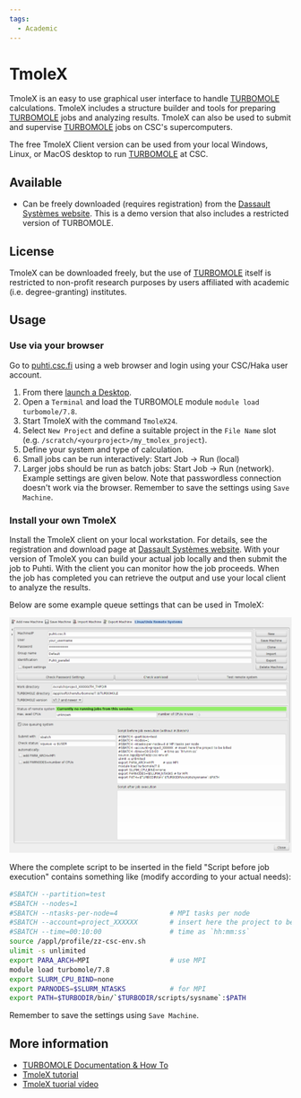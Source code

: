 ```yaml
---
tags:
  - Academic
---
```


# TmoleX

TmoleX is an easy to use graphical user interface to handle
[TURBOMOLE](turbomole.md) calculations. TmoleX includes a structure builder
and tools for preparing [TURBOMOLE](turbomole.md) jobs and analyzing results.
TmoleX can also be used to submit and supervise [TURBOMOLE](turbomole.md) jobs
on CSC's supercomputers.
  
The free TmoleX Client version can be used from your local Windows, Linux, or
MacOS desktop to run [TURBOMOLE](turbomole.md) at CSC.

## Available

- Can be freely downloaded (requires registration) from the
  [Dassault Systèmes website](https://discover.3ds.com/free-download-biovia-turbomole-demo-version).
  This is a demo version that also includes a restricted version of TURBOMOLE.

## License

TmoleX can be downloaded freely, but the use of [TURBOMOLE](turbomole.md)
itself is restricted to non-profit research purposes by users affiliated with
academic (i.e. degree-granting) institutes.

## Usage

### Use via your browser

Go to [puhti.csc.fi](https://puhti.csc.fi/) using a web browser and login using
your CSC/Haka user account.

1. From there [launch a Desktop](../computing/webinterface/desktop.md#launching). 
2. Open a `Terminal` and load the TURBOMOLE module `module load turbomole/7.8`.
3. Start TmoleX with the command `TmoleX24`.
4. Select `New Project` and define a suitable project in the `File Name` slot
   (e.g. `/scratch/<yourproject>/my_tmolex_project`).
5. Define your system and type of calculation. 
6. Small jobs can be run interactively: Start Job -> Run (local)
7. Larger jobs should be run as batch jobs: Start Job -> Run (network). Example
   settings are given below. Note that passwordless connection doesn't work via
   the browser. Remember to save the settings using `Save Machine`.
 
### Install your own TmoleX

Install the TmoleX client on your local workstation. For details, see the
registration and download page at
[Dassault Systèmes website](https://discover.3ds.com/free-download-biovia-turbomole-demo-version).
With your version of TmoleX you can build your actual job locally and then
submit the job to Puhti. With the client you can monitor how the job proceeds.
When the job has completed you can retrieve the output and use your local
client to analyze the results.

Below are some example queue settings that can be used in TmoleX:

![Slurm settings](../img/tmolex_remote_settings.png)

Where the complete script to be inserted in the field "Script before job
execution" contains something like (modify according to your actual needs):

```bash
#SBATCH --partition=test
#SBATCH --nodes=1
#SBATCH --ntasks-per-node=4             # MPI tasks per node
#SBATCH --account=project_XXXXXX        # insert here the project to be billed 
#SBATCH --time=00:10:00                 # time as `hh:mm:ss`
source /appl/profile/zz-csc-env.sh
ulimit -s unlimited
export PARA_ARCH=MPI                    # use MPI
module load turbomole/7.8
export SLURM_CPU_BIND=none
export PARNODES=$SLURM_NTASKS           # for MPI
export PATH=$TURBODIR/bin/`$TURBODIR/scripts/sysname`:$PATH
```

Remember to save the settings using `Save Machine`. 

## More information

- [TURBOMOLE Documentation & How To](https://www.turbomole.org/turbomole/turbomole-documentation)
- [TmoleX tutorial](https://www.turbomole.org/wp-content/uploads/2019/10/Tutorial-tmolex-4-4.pdf)
- [TmoleX tuorial video](https://www.youtube.com/watch?v=EKH_m1IGb20)
